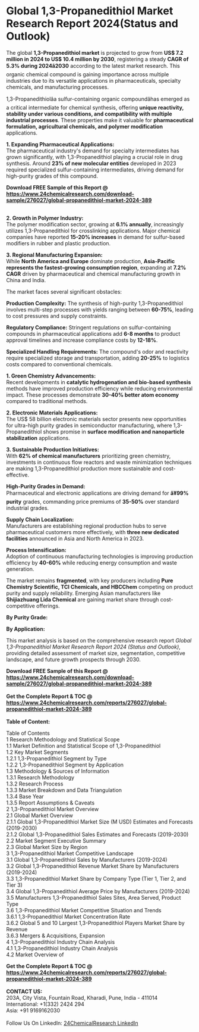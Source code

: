 <h1>Global 1,3-Propanedithiol Market Research Report 2024(Status and Outlook)</h1><p>The global <strong>1,3-Propanedithiol market</strong> is projected to grow from <strong>US$ 7.2 million in 2024 to US$ 10.4 million by 2030</strong>, registering a steady <strong>CAGR of 5.3% during 2024â2030</strong> according to the latest market research. This organic chemical compound is gaining importance across multiple industries due to its versatile applications in pharmaceuticals, specialty chemicals, and manufacturing processes.</p><p>1,3-Propanedithiolâa sulfur-containing organic compoundâhas emerged as a critical intermediate for chemical synthesis, offering <strong>unique reactivity, stability under various conditions, and compatibility with multiple industrial processes</strong>. These properties make it valuable for <strong>pharmaceutical formulation, agricultural chemicals, and polymer modification</strong> applications.</p><p><strong>1. Expanding Pharmaceutical Applications:</strong><br>
The pharmaceutical industry's demand for specialty intermediates has grown significantly, with 1,3-Propanedithiol playing a crucial role in drug synthesis. Around <strong>23% of new molecular entities</strong> developed in 2023 required specialized sulfur-containing intermediates, driving demand for high-purity grades of this compound.</p><div><b>Download FREE Sample of this Report @ 
            <a href="https://www.24chemicalresearch.com/download-sample/276027/global-propanedithiol-market-2024-389">
            https://www.24chemicalresearch.com/download-sample/276027/global-propanedithiol-market-2024-389</a></b></div><br><p><strong>2. Growth in Polymer Industry:</strong><br>
The polymer modification sector, growing at <strong>6.1% annually</strong>, increasingly utilizes 1,3-Propanedithiol for crosslinking applications. Major chemical companies have reported <strong>15-20% increases</strong> in demand for sulfur-based modifiers in rubber and plastic production.</p><p><strong>3. Regional Manufacturing Expansion:</strong><br>
While <strong>North America and Europe</strong> dominate production, <strong>Asia-Pacific represents the fastest-growing consumption region</strong>, expanding at <strong>7.2% CAGR</strong> driven by pharmaceutical and chemical manufacturing growth in China and India.</p><p>The market faces several significant obstacles:</p><p><strong>Production Complexity:</strong> The synthesis of high-purity 1,3-Propanedithiol involves multi-step processes with yields ranging between <strong>60-75%</strong>, leading to cost pressures and supply constraints.</p><p><strong>Regulatory Compliance:</strong> Stringent regulations on sulfur-containing compounds in pharmaceutical applications add <strong>6-8 months</strong> to product approval timelines and increase compliance costs by <strong>12-18%</strong>.</p><p><strong>Specialized Handling Requirements:</strong> The compound's odor and reactivity require specialized storage and transportation, adding <strong>20-25%</strong> to logistics costs compared to conventional chemicals.</p><p><strong>1. Green Chemistry Advancements:</strong><br>
Recent developments in <strong>catalytic hydrogenation and bio-based synthesis</strong> methods have improved production efficiency while reducing environmental impact. These processes demonstrate <strong>30-40% better atom economy</strong> compared to traditional methods.</p><p><strong>2. Electronic Materials Applications:</strong><br>
The US$ 58 billion electronic materials sector presents new opportunities for ultra-high purity grades in semiconductor manufacturing, where 1,3-Propanedithiol shows promise in <strong>surface modification and nanoparticle stabilization</strong> applications.</p><p><strong>3. Sustainable Production Initiatives:</strong><br>
With <strong>62% of chemical manufacturers</strong> prioritizing green chemistry, investments in continuous flow reactors and waste minimization techniques are making 1,3-Propanedithiol production more sustainable and cost-effective.</p><p><strong>High-Purity Grades in Demand:</strong><br>
    Pharmaceutical and electronic applications are driving demand for <strong>â¥99% purity</strong> grades, commanding price premiums of <strong>35-50%</strong> over standard industrial grades.</p><p><strong>Supply Chain Localization:</strong><br>
    Manufacturers are establishing regional production hubs to serve pharmaceutical customers more effectively, with <strong>three new dedicated facilities</strong> announced in Asia and North America in 2023.</p><p><strong>Process Intensification:</strong><br>
    Adoption of continuous manufacturing technologies is improving production efficiency by <strong>40-60%</strong> while reducing energy consumption and waste generation.</p><p>The market remains <strong>fragmented</strong>, with key producers including <strong>Pure Chemistry Scientific, TCI Chemicals, and HBCChem</strong> competing on product purity and supply reliability. Emerging Asian manufacturers like <strong>Shijiazhuang Lida Chemical</strong> are gaining market share through cost-competitive offerings.</p><p><strong>By Purity Grade:</strong></p><p><strong>By Application:</strong></p><p>This market analysis is based on the comprehensive research report <em>Global 1,3-Propanedithiol Market Research Report 2024 (Status and Outlook)</em>, providing detailed assessment of market size, segmentation, competitive landscape, and future growth prospects through 2030.</p><div><b>Download FREE Sample of this Report @ 
            <a href="https://www.24chemicalresearch.com/download-sample/276027/global-propanedithiol-market-2024-389">
            https://www.24chemicalresearch.com/download-sample/276027/global-propanedithiol-market-2024-389</a></b></div><br><div><b>Get the Complete Report & TOC @ 
            <a href="https://www.24chemicalresearch.com/reports/276027/global-propanedithiol-market-2024-389">
            https://www.24chemicalresearch.com/reports/276027/global-propanedithiol-market-2024-389</a></b></div><br>
            <b>Table of Content:</b><p>Table of Contents<br />
1 Research Methodology and Statistical Scope<br />
1.1 Market Definition and Statistical Scope of 1,3-Propanedithiol<br />
1.2 Key Market Segments<br />
1.2.1 1,3-Propanedithiol Segment by Type<br />
1.2.2 1,3-Propanedithiol Segment by Application<br />
1.3 Methodology & Sources of Information<br />
1.3.1 Research Methodology<br />
1.3.2 Research Process<br />
1.3.3 Market Breakdown and Data Triangulation<br />
1.3.4 Base Year<br />
1.3.5 Report Assumptions & Caveats<br />
2 1,3-Propanedithiol Market Overview<br />
2.1 Global Market Overview<br />
2.1.1 Global 1,3-Propanedithiol Market Size (M USD) Estimates and Forecasts (2019-2030)<br />
2.1.2 Global 1,3-Propanedithiol Sales Estimates and Forecasts (2019-2030)<br />
2.2 Market Segment Executive Summary<br />
2.3 Global Market Size by Region<br />
3 1,3-Propanedithiol Market Competitive Landscape<br />
3.1 Global 1,3-Propanedithiol Sales by Manufacturers (2019-2024)<br />
3.2 Global 1,3-Propanedithiol Revenue Market Share by Manufacturers (2019-2024)<br />
3.3 1,3-Propanedithiol Market Share by Company Type (Tier 1, Tier 2, and Tier 3)<br />
3.4 Global 1,3-Propanedithiol Average Price by Manufacturers (2019-2024)<br />
3.5 Manufacturers 1,3-Propanedithiol Sales Sites, Area Served, Product Type<br />
3.6 1,3-Propanedithiol Market Competitive Situation and Trends<br />
3.6.1 1,3-Propanedithiol Market Concentration Rate<br />
3.6.2 Global 5 and 10 Largest 1,3-Propanedithiol Players Market Share by Revenue<br />
3.6.3 Mergers & Acquisitions, Expansion<br />
4 1,3-Propanedithiol Industry Chain Analysis<br />
4.1 1,3-Propanedithiol Industry Chain Analysis<br />
4.2 Market Overview of</p><div><b>Get the Complete Report & TOC @ 
            <a href="https://www.24chemicalresearch.com/reports/276027/global-propanedithiol-market-2024-389">
            https://www.24chemicalresearch.com/reports/276027/global-propanedithiol-market-2024-389</a></b></div><br><b>CONTACT US:</b><br>
            203A, City Vista, Fountain Road, Kharadi, Pune, India - 411014<br>
            International: +1(332) 2424 294<br>
            Asia: +91 9169162030 <br><br>
            Follow Us On LinkedIn: <a href="https://www.linkedin.com/company/24chemicalresearch/">24ChemicalResearch LinkedIn</a>